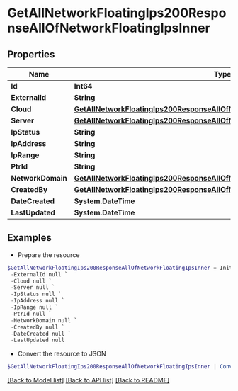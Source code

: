 # GetAllNetworkFloatingIps200ResponseAllOfNetworkFloatingIpsInner
## Properties

Name | Type | Description | Notes
------------ | ------------- | ------------- | -------------
**Id** | **Int64** |  | [optional] 
**ExternalId** | **String** |  | [optional] 
**Cloud** | [**GetAllNetworkFloatingIps200ResponseAllOfNetworkFloatingIpsInnerCloud**](GetAllNetworkFloatingIps200ResponseAllOfNetworkFloatingIpsInnerCloud.md) |  | [optional] 
**Server** | [**GetAllNetworkFloatingIps200ResponseAllOfNetworkFloatingIpsInnerServer**](GetAllNetworkFloatingIps200ResponseAllOfNetworkFloatingIpsInnerServer.md) |  | [optional] 
**IpStatus** | **String** |  | [optional] 
**IpAddress** | **String** | IP Address | [optional] 
**IpRange** | **String** |  | [optional] 
**PtrId** | **String** |  | [optional] 
**NetworkDomain** | [**GetAllNetworkFloatingIps200ResponseAllOfNetworkFloatingIpsInnerNetworkDomain**](GetAllNetworkFloatingIps200ResponseAllOfNetworkFloatingIpsInnerNetworkDomain.md) |  | [optional] 
**CreatedBy** | [**GetAllNetworkFloatingIps200ResponseAllOfNetworkFloatingIpsInnerCreatedBy**](GetAllNetworkFloatingIps200ResponseAllOfNetworkFloatingIpsInnerCreatedBy.md) |  | [optional] 
**DateCreated** | **System.DateTime** |  | [optional] 
**LastUpdated** | **System.DateTime** |  | [optional] 

## Examples

- Prepare the resource
```powershell
$GetAllNetworkFloatingIps200ResponseAllOfNetworkFloatingIpsInner = Initialize-PSOpenAPIToolsGetAllNetworkFloatingIps200ResponseAllOfNetworkFloatingIpsInner  -Id null `
 -ExternalId null `
 -Cloud null `
 -Server null `
 -IpStatus null `
 -IpAddress null `
 -IpRange null `
 -PtrId null `
 -NetworkDomain null `
 -CreatedBy null `
 -DateCreated null `
 -LastUpdated null
```

- Convert the resource to JSON
```powershell
$GetAllNetworkFloatingIps200ResponseAllOfNetworkFloatingIpsInner | ConvertTo-JSON
```

[[Back to Model list]](../README.md#documentation-for-models) [[Back to API list]](../README.md#documentation-for-api-endpoints) [[Back to README]](../README.md)

